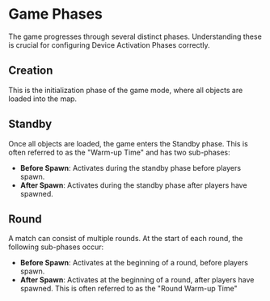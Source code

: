 # Game Phases

The game progresses through several distinct phases. Understanding these is crucial for configuring Device Activation Phases correctly.

## Creation

This is the initialization phase of the game mode, where all objects are loaded into the map.

## Standby

Once all objects are loaded, the game enters the Standby phase. This is often referred to as the "Warm-up Time" and has two sub-phases:

- **Before Spawn**: Activates during the standby phase before players spawn.
- **After Spawn**: Activates during the standby phase after players have spawned.

## Round

A match can consist of multiple rounds. At the start of each round, the following sub-phases occur:

- **Before Spawn**: Activates at the beginning of a round, before players spawn.
- **After Spawn**: Activates at the beginning of a round, after players have spawned. This is often referred to as the "Round Warm-up Time"
